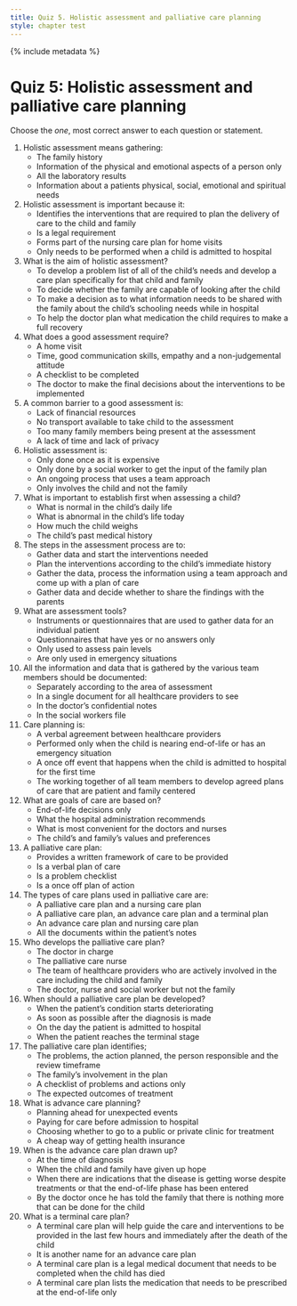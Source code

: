 ```yaml
---
title: Quiz 5. Holistic assessment and palliative care planning
style: chapter test
---
```


{% include metadata %}

# Quiz 5: Holistic assessment and palliative care planning

Choose the *one*, most correct answer to each question or statement.

1. Holistic assessment means gathering:
    -  The family history
    -  Information of the physical and emotional aspects of a person only
    -  All the laboratory results
    +  Information about a patients physical, social, emotional and spiritual needs
2. Holistic assessment is important because it:
    +  Identifies the interventions that are required to plan the delivery of care to the child and family
    -  Is a legal requirement
    -  Forms part of the nursing care plan for home visits
    -  Only needs to be performed when a child is admitted to hospital
3. What is the aim of holistic assessment?
    +  To develop a problem list of all of the child’s needs and develop a care plan specifically for that child and family
    -  To decide whether the family are capable of looking after the child
    -  To make a decision as to what information needs to be shared with the family about the child’s schooling needs while in hospital
    -  To help the doctor plan what medication the child requires to make a full recovery
4. What does a good assessment require?
    -  A home visit
    +  Time, good communication skills, empathy and a non-judgemental attitude
    -  A checklist to be completed
    -  The doctor to make the final decisions about the interventions to be implemented
5. A common barrier to a good assessment is:
    -  Lack of financial resources
    -  No transport available to take child to the assessment
    - Too many family members being present at the assessment
    + A lack of time and lack of privacy
6. Holistic assessment is:
    -  Only done once as it is expensive
    -  Only done by a social worker to get the input of the family plan
    +  An ongoing process that uses a team approach
    -  Only involves the child and not the family
7. What is important to establish first when assessing a child?
    +  What is normal in the child’s daily life
    -  What is abnormal in the child’s life today
    -  How much the child weighs
    -  The child’s past medical history
8. The steps in the assessment process are to:
    -  Gather data and start the interventions needed
    -  Plan the interventions according to the child’s immediate history
    +  Gather the data, process the information using a team approach and come up with a plan of care
    -  Gather data and decide whether to share the findings with the parents
9. What are assessment tools?
    +  Instruments or questionnaires that are used to gather data for an individual patient
    -  Questionnaires that have yes or no answers only
    -  Only used to assess pain levels
    -  Are only used in emergency situations
10. All the information and data that is gathered by the various team members should be documented:
    -  Separately according to the area of assessment
    +  In a single document for all healthcare providers to see
    -  In the doctor’s confidential notes
    -  In the social workers file
11. Care planning is:
    -  A verbal agreement between healthcare providers
    -  Performed only when the child is nearing end-of-life or has an emergency situation
    -  A once off event that happens when the child is admitted to hospital for the first time
    +  The working together of all team members to develop agreed plans of care that are patient and family centered
12. What are goals of care are based on?
    -  End-of-life decisions only
    -  What the hospital administration recommends
    -  What is most convenient for the doctors and nurses
    +  The child’s and family’s values and preferences
13. A palliative care plan:
    +  Provides a written framework of care to be provided
    -  Is a verbal plan of care
    -  Is a problem checklist
    -  Is a once off plan of action
14. The types of care plans used in palliative care are:
    -  A palliative care plan and a nursing care plan
    +  A palliative care plan, an advance care plan and a terminal plan
    -  An advance care plan and nursing care plan
    -  All the documents within the patient’s notes
15. Who develops the palliative care plan?
    -  The doctor in charge
    -  The palliative care nurse
    +  The team of healthcare providers who are actively involved in the care including the child and family
    -  The doctor, nurse and social worker but not the family
16. When should a palliative care plan be developed?
    -  When the patient’s condition starts deteriorating
    +  As soon as possible after the diagnosis is made
    -  On the day the patient is admitted to hospital
    -  When the patient reaches the terminal stage
17. The palliative care plan identifies;
    +  The problems, the action planned, the person responsible and the review timeframe
    -  The family’s involvement in the plan
    -  A checklist of problems and actions only
    -  The expected outcomes of treatment
18. What is advance care planning?
    + Planning ahead for unexpected events
    - Paying for care before admission to hospital
    - Choosing whether to go to a public or private clinic for treatment
    - A cheap way of getting health insurance
19. When is the advance care plan drawn up?
    -  At the time of diagnosis
    -  When the child and family have given up hope
    +  When there are indications that the disease is getting worse despite treatments or that the end-of-life phase has been entered
    -  By the doctor once he has told the family that there is nothing more that can be done for the child
20. What is a terminal care plan?
    +  A terminal care plan will help guide the care and interventions to be provided in the last few hours and immediately after the death of the child
    -  It is another name for an advance care plan
    -  A terminal care plan is a legal medical document that needs to be completed when the child has died
    -  A terminal care plan lists the medication that needs to be prescribed at the end-of-life only
